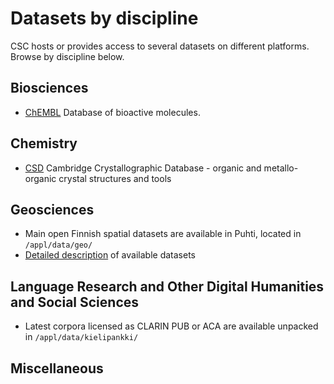# Datasets by discipline

CSC hosts or provides access to several datasets on different platforms.
Browse by discipline below.

## Biosciences
* [ChEMBL](../apps/chembl.md) Database of bioactive molecules.
 
## Chemistry
* [CSD](../apps/csd.md) Cambridge Crystallographic Database - organic and metallo-organic crystal structures and tools

## Geosciences
* Main open Finnish spatial datasets are available in Puhti, located in `/appl/data/geo/` 
* [Detailed description](https://research.csc.fi/gis_data_in_csc_computing_env) of available datasets

## Language Research and Other Digital Humanities and Social Sciences
* Latest corpora licensed as CLARIN PUB or ACA are available unpacked in `/appl/data/kielipankki/`

## Miscellaneous
